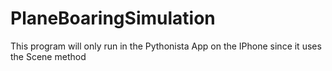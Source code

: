 # PlaneBoaringSimulation
This program will only run in the Pythonista App on the IPhone since it uses the Scene method

